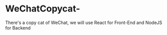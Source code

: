 # WeChatCopycat-
There's a copy cat of WeChat, we will use React for Front-End and NodeJS for Backend
